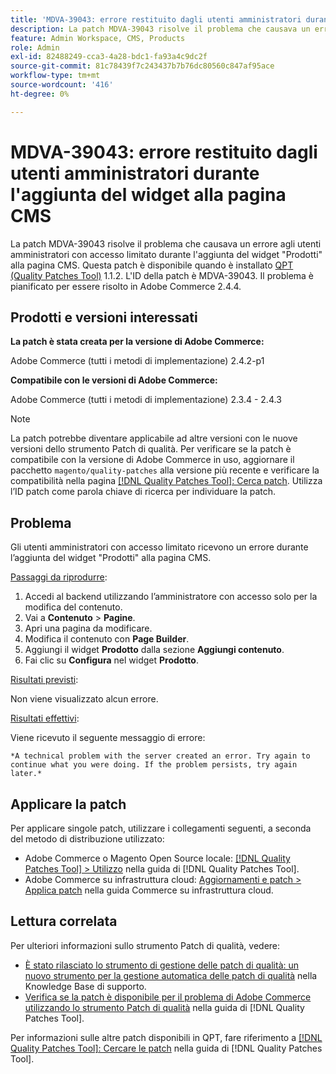 ```yaml
---
title: 'MDVA-39043: errore restituito dagli utenti amministratori durante l''aggiunta del widget alla pagina CMS'
description: La patch MDVA-39043 risolve il problema che causava un errore agli utenti amministratori con accesso limitato durante l'aggiunta del widget "Prodotti" alla pagina CMS. Questa patch è disponibile quando è installato [Quality Patches Tool (QPT)](https://experienceleague.adobe.com/it/docs/commerce-knowledge-base/kb/announcements/commerce-announcements/magento-quality-patches-released-new-tool-to-self-serve-quality-patches) 1.1.2. L'ID della patch è MDVA-39043. Il problema è pianificato per essere risolto in Adobe Commerce 2.4.4.
feature: Admin Workspace, CMS, Products
role: Admin
exl-id: 82488249-cca3-4a28-bdc1-fa93a4c9dc2f
source-git-commit: 81c78439f7c243437b7b76dc80560c847af95ace
workflow-type: tm+mt
source-wordcount: '416'
ht-degree: 0%

---
```


# MDVA-39043: errore restituito dagli utenti amministratori durante l&#39;aggiunta del widget alla pagina CMS

La patch MDVA-39043 risolve il problema che causava un errore agli utenti amministratori con accesso limitato durante l&#39;aggiunta del widget &quot;Prodotti&quot; alla pagina CMS. Questa patch è disponibile quando è installato [QPT (Quality Patches Tool)](https://experienceleague.adobe.com/it/docs/commerce-knowledge-base/kb/announcements/commerce-announcements/magento-quality-patches-released-new-tool-to-self-serve-quality-patches) 1.1.2. L&#39;ID della patch è MDVA-39043. Il problema è pianificato per essere risolto in Adobe Commerce 2.4.4.

## Prodotti e versioni interessati

**La patch è stata creata per la versione di Adobe Commerce:**

Adobe Commerce (tutti i metodi di implementazione) 2.4.2-p1

**Compatibile con le versioni di Adobe Commerce:**

Adobe Commerce (tutti i metodi di implementazione) 2.3.4 - 2.4.3

>[!NOTE]
>
>La patch potrebbe diventare applicabile ad altre versioni con le nuove versioni dello strumento Patch di qualità. Per verificare se la patch è compatibile con la versione di Adobe Commerce in uso, aggiornare il pacchetto `magento/quality-patches` alla versione più recente e verificare la compatibilità nella pagina [[!DNL Quality Patches Tool]: Cerca patch](https://experienceleague.adobe.com/it/docs/commerce-knowledge-base/kb/announcements/commerce-announcements/magento-quality-patches-released-new-tool-to-self-serve-quality-patches). Utilizza l’ID patch come parola chiave di ricerca per individuare la patch.

## Problema

Gli utenti amministratori con accesso limitato ricevono un errore durante l’aggiunta del widget &quot;Prodotti&quot; alla pagina CMS.

<u>Passaggi da riprodurre</u>:

1. Accedi al backend utilizzando l’amministratore con accesso solo per la modifica del contenuto.
1. Vai a **Contenuto** > **Pagine**.
1. Apri una pagina da modificare.
1. Modifica il contenuto con **Page Builder**.
1. Aggiungi il widget **Prodotto** dalla sezione **Aggiungi contenuto**.
1. Fai clic su **Configura** nel widget **Prodotto**.

<u>Risultati previsti</u>:

Non viene visualizzato alcun errore.

<u>Risultati effettivi</u>:

Viene ricevuto il seguente messaggio di errore:

`*A technical problem with the server created an error. Try again to continue what you were doing. If the problem persists, try again later.*`

## Applicare la patch

Per applicare singole patch, utilizzare i collegamenti seguenti, a seconda del metodo di distribuzione utilizzato:

* Adobe Commerce o Magento Open Source locale: [[!DNL Quality Patches Tool] > Utilizzo](/help/tools/quality-patches-tool/usage.md) nella guida di [!DNL Quality Patches Tool].
* Adobe Commerce su infrastruttura cloud: [Aggiornamenti e patch > Applica patch](https://experienceleague.adobe.com/docs/commerce-cloud-service/user-guide/develop/upgrade/apply-patches.html?lang=it) nella guida Commerce su infrastruttura cloud.

## Lettura correlata

Per ulteriori informazioni sullo strumento Patch di qualità, vedere:

* [È stato rilasciato lo strumento di gestione delle patch di qualità: un nuovo strumento per la gestione automatica delle patch di qualità](https://experienceleague.adobe.com/it/docs/commerce-knowledge-base/kb/announcements/commerce-announcements/magento-quality-patches-released-new-tool-to-self-serve-quality-patches) nella Knowledge Base di supporto.
* [Verifica se la patch è disponibile per il problema di Adobe Commerce utilizzando lo strumento Patch di qualità](/help/tools/quality-patches-tool/patches-available-in-qpt/check-patch-for-magento-issue-with-magento-quality-patches.md) nella guida di [!DNL Quality Patches Tool].

Per informazioni sulle altre patch disponibili in QPT, fare riferimento a [[!DNL Quality Patches Tool]: Cercare le patch](https://experienceleague.adobe.com/tools/commerce-quality-patches/index.html?lang=it) nella guida di [!DNL Quality Patches Tool].
